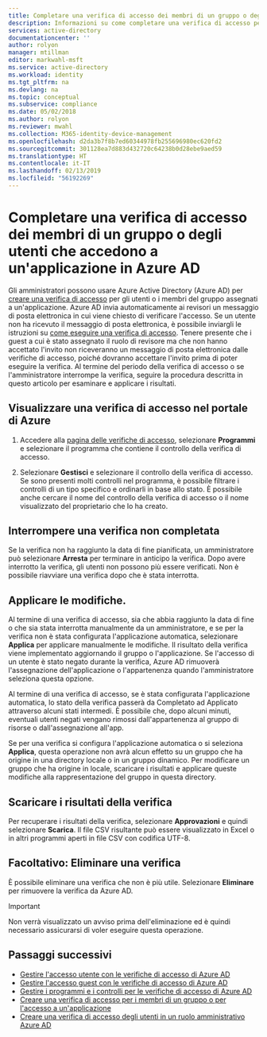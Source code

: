```yaml
---
title: Completare una verifica di accesso dei membri di un gruppo o degli utenti con accesso a un'applicazione con Azure AD| Microsoft Docs
description: Informazioni su come completare una verifica di accesso per i membri di un gruppo o gli utenti con accesso a un'applicazione in Azure Active Directory.
services: active-directory
documentationcenter: ''
author: rolyon
manager: mtillman
editor: markwahl-msft
ms.service: active-directory
ms.workload: identity
ms.tgt_pltfrm: na
ms.devlang: na
ms.topic: conceptual
ms.subservice: compliance
ms.date: 05/02/2018
ms.author: rolyon
ms.reviewer: mwahl
ms.collection: M365-identity-device-management
ms.openlocfilehash: d2da3b7f8b7ed60344978fb255696980ec620fd2
ms.sourcegitcommit: 301128ea7d883d432720c64238b0d28ebe9aed59
ms.translationtype: HT
ms.contentlocale: it-IT
ms.lasthandoff: 02/13/2019
ms.locfileid: "56192269"
---
```

# <a name="complete-an-access-review-of-members-of-a-group-or-users-access-to-an-application-in-azure-ad"></a>Completare una verifica di accesso dei membri di un gruppo o degli utenti che accedono a un'applicazione in Azure AD

Gli amministratori possono usare Azure Active Directory (Azure AD) per [creare una verifica di accesso](create-access-review.md) per gli utenti o i membri del gruppo assegnati a un'applicazione. Azure AD invia automaticamente ai revisori un messaggio di posta elettronica in cui viene chiesto di verificare l'accesso. Se un utente non ha ricevuto il messaggio di posta elettronica, è possibile inviargli le istruzioni su [come eseguire una verifica di accesso](perform-access-review.md). Tenere presente che i guest a cui è stato assegnato il ruolo di revisore ma che non hanno accettato l'invito non riceveranno un messaggio di posta elettronica dalle verifiche di accesso, poiché dovranno accettare l'invito prima di poter eseguire la verifica. Al termine del periodo della verifica di accesso o se l'amministratore interrompe la verifica, seguire la procedura descritta in questo articolo per esaminare e applicare i risultati.

## <a name="view-an-access-review-in-the-azure-portal"></a>Visualizzare una verifica di accesso nel portale di Azure

1. Accedere alla [pagina delle verifiche di accesso](https://portal.azure.com/#blade/Microsoft_AAD_ERM/DashboardBlade/), selezionare **Programmi** e selezionare il programma che contiene il controllo della verifica di accesso.

2. Selezionare **Gestisci** e selezionare il controllo della verifica di accesso. Se sono presenti molti controlli nel programma, è possibile filtrare i controlli di un tipo specifico e ordinarli in base allo stato. È possibile anche cercare il nome del controllo della verifica di accesso o il nome visualizzato del proprietario che lo ha creato. 

## <a name="stop-a-review-that-hasnt-finished"></a>Interrompere una verifica non completata

Se la verifica non ha raggiunto la data di fine pianificata, un amministratore può selezionare **Arresta** per terminare in anticipo la verifica. Dopo avere interrotto la verifica, gli utenti non possono più essere verificati. Non è possibile riavviare una verifica dopo che è stata interrotta.

## <a name="apply-the-changes"></a>Applicare le modifiche. 

Al termine di una verifica di accesso, sia che abbia raggiunto la data di fine o che sia stata interrotta manualmente da un amministratore, e se per la verifica non è stata configurata l'applicazione automatica, selezionare **Applica** per applicare manualmente le modifiche. Il risultato della verifica viene implementato aggiornando il gruppo o l'applicazione. Se l'accesso di un utente è stato negato durante la verifica, Azure AD rimuoverà l'assegnazione dell'applicazione o l'appartenenza quando l'amministratore seleziona questa opzione. 

Al termine di una verifica di accesso, se è stata configurata l'applicazione automatica, lo stato della verifica passerà da Completato ad Applicato attraverso alcuni stati intermedi. È possibile che, dopo alcuni minuti, eventuali utenti negati vengano rimossi dall'appartenenza al gruppo di risorse o dall'assegnazione all'app.

Se per una verifica si configura l'applicazione automatica o si seleziona **Applica**, questa operazione non avrà alcun effetto su un gruppo che ha origine in una directory locale o in un gruppo dinamico. Per modificare un gruppo che ha origine in locale, scaricare i risultati e applicare queste modifiche alla rappresentazione del gruppo in questa directory.

## <a name="download-the-results-of-the-review"></a>Scaricare i risultati della verifica

Per recuperare i risultati della verifica, selezionare **Approvazioni** e quindi selezionare **Scarica**. Il file CSV risultante può essere visualizzato in Excel o in altri programmi aperti in file CSV con codifica UTF-8.

## <a name="optional-delete-a-review"></a>Facoltativo: Eliminare una verifica
È possibile eliminare una verifica che non è più utile. Selezionare **Eliminare** per rimuovere la verifica da Azure AD.

> [!IMPORTANT]
> Non verrà visualizzato un avviso prima dell'eliminazione ed è quindi necessario assicurarsi di voler eseguire questa operazione.
> 
> 

## <a name="next-steps"></a>Passaggi successivi

- [Gestire l'accesso utente con le verifiche di accesso di Azure AD](manage-user-access-with-access-reviews.md)
- [Gestire l'accesso guest con le verifiche di accesso di Azure AD](manage-guest-access-with-access-reviews.md)
- [Gestire i programmi e i controlli per le verifiche di accesso di Azure AD](manage-programs-controls.md)
- [Creare una verifica di accesso per i membri di un gruppo o per l'accesso a un'applicazione](create-access-review.md)
- [Creare una verifica di accesso degli utenti in un ruolo amministrativo Azure AD](../privileged-identity-management/pim-how-to-start-security-review.md)
